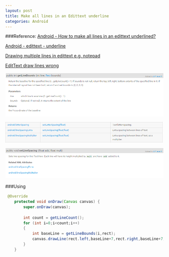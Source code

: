 ```yaml
---
layout: post
title: Make all lines in an Edittext underline
categories: Android
---
```


###Reference:
[Android - How to make all lines in an edittext underlined?](http://stackoverflow.com/questions/10361755/android-how-to-make-all-lines-in-an-edittext-underlined)

[Android - edittext - underline](http://stackoverflow.com/questions/4114859/android-edittext-underline)


[Drawing multiple lines in edittext e.g. notepad](http://stackoverflow.com/questions/5972388/drawing-multiple-lines-in-edittext-e-g-notepad)

[EditText draw lines wrong](http://stackoverflow.com/questions/11529597/edittext-draw-lines-wrong)

![](/resources/image/getlinebounds.PNG)

![](/resources/image/edittext.PNG)

![](/resources/image/edittextlinespace.PNG)

###Using

```Java
 @Override
    protected void onDraw(Canvas canvas) {
        super.onDraw(canvas);

        int count = getLineCount();
        for (int i=0;i<count;i++)
        {
            int baseLine = getLineBounds(i,rect);
            canvas.drawLine(rect.left,baseLine+7,rect.right,baseLine+7,paint);
        }
    }
```


